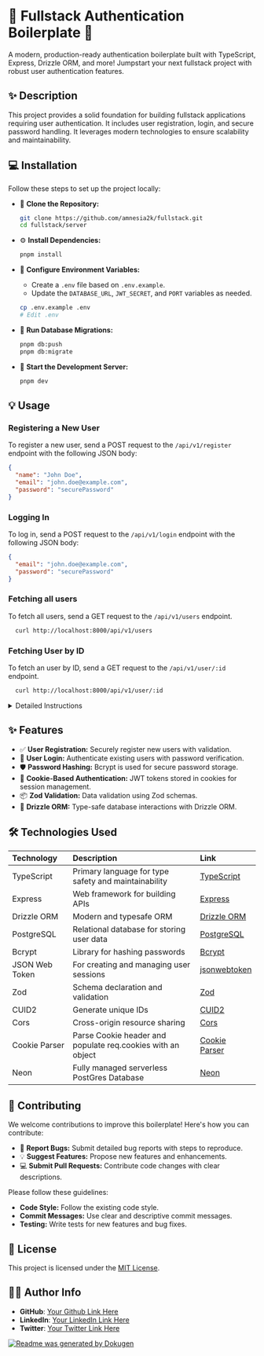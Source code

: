# 🚀 Fullstack Authentication Boilerplate 🔐

A modern, production-ready authentication boilerplate built with TypeScript, Express, Drizzle ORM, and more! Jumpstart your next fullstack project with robust user authentication features.

## ✨ Description

This project provides a solid foundation for building fullstack applications requiring user authentication. It includes user registration, login, and secure password handling. It leverages modern technologies to ensure scalability and maintainability.

## 💻 Installation

Follow these steps to set up the project locally:

- 👯 **Clone the Repository:**

  ```bash
  git clone https://github.com/amnesia2k/fullstack.git
  cd fullstack/server
  ```

- ⚙️ **Install Dependencies:**

  ```bash
  pnpm install
  ```

- 📝 **Configure Environment Variables:**

  - Create a `.env` file based on `.env.example`.
  - Update the `DATABASE_URL`, `JWT_SECRET`, and `PORT` variables as needed.

  ```bash
  cp .env.example .env
  # Edit .env
  ```

- 💾 **Run Database Migrations:**

  ```bash
  pnpm db:push
  pnpm db:migrate
  ```

- 🚀 **Start the Development Server:**
  ```bash
  pnpm dev
  ```

## 💡 Usage

### Registering a New User

To register a new user, send a POST request to the `/api/v1/register` endpoint with the following JSON body:

```json
{
  "name": "John Doe",
  "email": "john.doe@example.com",
  "password": "securePassword"
}
```

### Logging In

To log in, send a POST request to the `/api/v1/login` endpoint with the following JSON body:

```json
{
  "email": "john.doe@example.com",
  "password": "securePassword"
}
```

### Fetching all users

To fetch all users, send a GET request to the `/api/v1/users` endpoint.

```bash
  curl http://localhost:8000/api/v1/users
```

### Fetching User by ID

To fetch an user by ID, send a GET request to the `/api/v1/user/:id` endpoint.

```bash
  curl http://localhost:8000/api/v1/user/:id
```

<details>
<summary>Detailed Instructions</summary>

1.  **Clone the repository:** Follow the `git clone` command as outlined in the Installation section.
2.  **Install dependencies:** Ensure all dependencies are installed using `pnpm install`.
3.  **Set up the database:**
    - Make sure you have a PostgreSQL database instance running.
    - Update the `DATABASE_URL` in your `.env` file to point to your database.
4.  **Run migrations:** This will create the necessary tables in your database.
5.  **Start the server:** Use the `pnpm dev` command to start the development server with hot-reloading.
</details>

## ✨ Features

- ✅ **User Registration:** Securely register new users with validation.
- 🔑 **User Login:** Authenticate existing users with password verification.
- 🛡️ **Password Hashing:** Bcrypt is used for secure password storage.
- 🍪 **Cookie-Based Authentication:** JWT tokens stored in cookies for session management.
- 📦 **Zod Validation:** Data validation using Zod schemas.
- 🚀 **Drizzle ORM:** Type-safe database interactions with Drizzle ORM.

## 🛠️ Technologies Used

| Technology     | Description                                                 | Link                                                        |
| :------------- | :---------------------------------------------------------- | :---------------------------------------------------------- |
| TypeScript     | Primary language for type safety and maintainability        | [TypeScript](https://www.typescriptlang.org/)               |
| Express        | Web framework for building APIs                             | [Express](https://expressjs.com/)                           |
| Drizzle ORM    | Modern and typesafe ORM                                     | [Drizzle ORM](https://orm.drizzle.team/)                    |
| PostgreSQL     | Relational database for storing user data                   | [PostgreSQL](https://www.postgresql.org/)                   |
| Bcrypt         | Library for hashing passwords                               | [Bcrypt](https://www.npmjs.com/package/bcrypt)              |
| JSON Web Token | For creating and managing user sessions                     | [jsonwebtoken](https://www.npmjs.com/package/jsonwebtoken)  |
| Zod            | Schema declaration and validation                           | [Zod](https://github.com/colinhacks/zod)                    |
| CUID2          | Generate unique IDs                                         | [CUID2](https://github.com/paralleldrive/cuid2)             |
| Cors           | Cross-origin resource sharing                               | [Cors](https://github.com/expressjs/cors)                   |
| Cookie Parser  | Parse Cookie header and populate req.cookies with an object | [Cookie Parser](https://github.com/expressjs/cookie-parser) |
| Neon           | Fully managed serverless PostGres Database                  | [Neon](https://neon.tech/)                                  |

## 🤝 Contributing

We welcome contributions to improve this boilerplate! Here's how you can contribute:

- 🐛 **Report Bugs:** Submit detailed bug reports with steps to reproduce.
- 💡 **Suggest Features:** Propose new features and enhancements.
- 💻 **Submit Pull Requests:** Contribute code changes with clear descriptions.

Please follow these guidelines:

- **Code Style:** Follow the existing code style.
- **Commit Messages:** Use clear and descriptive commit messages.
- **Testing:** Write tests for new features and bug fixes.

## 📝 License

This project is licensed under the [MIT License](LICENSE).

## 👨‍💻 Author Info

- **GitHub**: [Your Github Link Here](https://github.com/amnesia2k)
- **LinkedIn**: [Your LinkedIn Link Here](https://www.linkedin.com/in/olatilewaolatoye/)
- **Twitter**: [Your Twitter Link Here](https://x.com/@olathedev_)

[![Readme was generated by Dokugen](https://img.shields.io/badge/Readme%20was%20generated%20by-Dokugen-brightgreen)](https://www.npmjs.com/package/dokugen)
